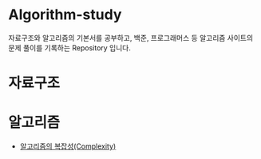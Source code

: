 # Algorithm-study

자료구조와 알고리즘의 기본서를 공부하고, 백준, 프로그래머스 등 알고리즘 사이트의 문제 풀이를 기록하는 Repository 입니다.

# 자료구조



# 알고리즘

- [알고리즘의 복잡성(Complexity)](https://ykmxxi.github.io/algorithm/Complexity/)

